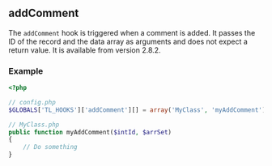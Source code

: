 addComment
----------

The `addComment` hook is triggered when a comment is added. It passes the ID of the record and the data array as arguments and does not expect a return value. It is available from version 2.8.2.


### Example ###

```php
<?php

// config.php
$GLOBALS['TL_HOOKS']['addComment'][] = array('MyClass', 'myAddComment');

// MyClass.php
public function myAddComment($intId, $arrSet)
{
    // Do something
}
```
